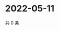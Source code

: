 # 2022-05-11

共 0 条

<!-- BEGIN WEIBO -->
<!-- 最后更新时间 Wed May 11 2022 14:23:54 GMT+0800 (China Standard Time) -->

<!-- END WEIBO -->
